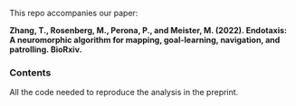 This repo accompanies our paper:

**Zhang, T., Rosenberg, M., Perona, P., and Meister, M. (2022). Endotaxis: A neuromorphic algorithm for mapping, goal-learning, navigation, and patrolling. BioRxiv.**

### Contents
All the code needed to reproduce the analysis in the preprint. 

